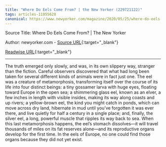 ```yaml
---
title: "Where Do Eels Come From? | the New Yorker (229721122)"
tags: articles-11055628
canonical: https://www.newyorker.com/magazine/2020/05/25/where-do-eels-come-from
---
```


Source Title: Where Do Eels Come From? | The New Yorker

Author: newyorker.com - [Source URL](https://www.newyorker.com/magazine/2020/05/25/where-do-eels-come-from){:target="_blank"}

[Readwise URL](https://readwise.io/open/229721122){:target="_blank"}

---

The truth emerged only slowly, and was, in its own slippery way, stranger than the fiction. Careful observers discovered that what had long been taken for several different kinds of animals were in fact just one. The eel was a creature of metamorphosis, transforming itself over the course of its life into four distinct beings: a tiny gossamer larva with huge eyes, floating toward Europe in the open sea; a shimmering glass eel, known as an elver, a few inches in length with visible insides, making its way along coasts and up rivers; a yellow-brown eel, the kind you might catch in ponds, which can move across dry land, hibernate in mud until you’ve forgotten it was ever there, and live quietly for half a century in a single place; and, finally, the silver eel, a long, powerful muscle that ripples its way back to sea. When this last metamorphosis happens, the eel’s stomach dissolves—it will travel thousands of miles on its fat reserves alone—and its reproductive organs develop for the first time. In the eels of Europe, no one could find those organs because they did not yet exist.
